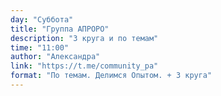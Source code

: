 ```yaml
---
day: "Суббота"
title: "Группа АПРОРО"
description: "3 круга и по темам"
time: "11:00"
author: "Александра"
link: "https://t.me/community_pa"
format: "По темам. Делимся Опытом. + 3 круга"
---
```


